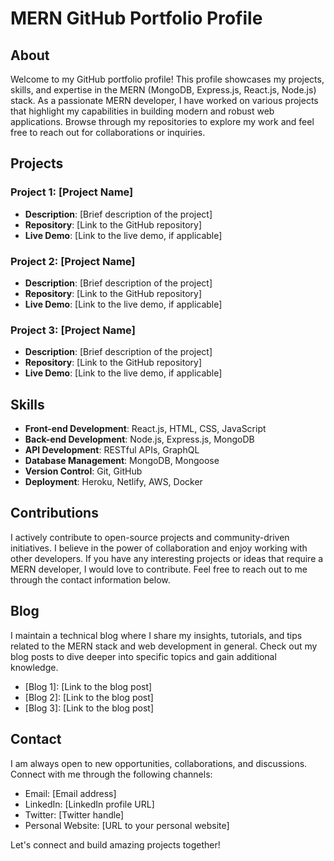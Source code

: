 # MERN GitHub Portfolio Profile

## About

Welcome to my GitHub portfolio profile! This profile showcases my projects, skills, and expertise in the MERN (MongoDB, Express.js, React.js, Node.js) stack. As a passionate MERN developer, I have worked on various projects that highlight my capabilities in building modern and robust web applications. Browse through my repositories to explore my work and feel free to reach out for collaborations or inquiries.

## Projects

### Project 1: [Project Name]

- **Description**: [Brief description of the project]
- **Repository**: [Link to the GitHub repository]
- **Live Demo**: [Link to the live demo, if applicable]

### Project 2: [Project Name]

- **Description**: [Brief description of the project]
- **Repository**: [Link to the GitHub repository]
- **Live Demo**: [Link to the live demo, if applicable]

### Project 3: [Project Name]

- **Description**: [Brief description of the project]
- **Repository**: [Link to the GitHub repository]
- **Live Demo**: [Link to the live demo, if applicable]

## Skills

- **Front-end Development**: React.js, HTML, CSS, JavaScript
- **Back-end Development**: Node.js, Express.js, MongoDB
- **API Development**: RESTful APIs, GraphQL
- **Database Management**: MongoDB, Mongoose
- **Version Control**: Git, GitHub
- **Deployment**: Heroku, Netlify, AWS, Docker

## Contributions

I actively contribute to open-source projects and community-driven initiatives. I believe in the power of collaboration and enjoy working with other developers. If you have any interesting projects or ideas that require a MERN developer, I would love to contribute. Feel free to reach out to me through the contact information below.

## Blog

I maintain a technical blog where I share my insights, tutorials, and tips related to the MERN stack and web development in general. Check out my blog posts to dive deeper into specific topics and gain additional knowledge.

- [Blog 1]: [Link to the blog post]
- [Blog 2]: [Link to the blog post]
- [Blog 3]: [Link to the blog post]

## Contact

I am always open to new opportunities, collaborations, and discussions. Connect with me through the following channels:

- Email: [Email address]
- LinkedIn: [LinkedIn profile URL]
- Twitter: [Twitter handle]
- Personal Website: [URL to your personal website]

Let's connect and build amazing projects together!
